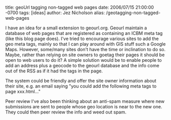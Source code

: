 title: geoUrl tagging non-tagged web pages
date: 2006/07/15 21:00:00 -0700
tags: [ideas]
author: Jez Nicholson
alias: /geotagging-non-tagged-web-pages

I have an idea for a small extension to geourl.org. Geourl maintain a database of web pages that are registered as containing an ICBM meta tag (like this blog page does). I've tried to encourage various sites to add the geo meta tags, mainly so that I can play around with GIS stuff such a Google Maps. However, some/many sites don't have the time or inclination to do so. Maybe, rather than relying on site owners to goetag their pages it should be open to web users to do it? A simple solution would be to enable people to add an address plus a geocode to the geourl database and the info come out of the RSS as if it had the tags in the page.

The system could be friendly and offer the site owner information about their site, e.g. an email saying "you could add the following meta tags to page xxx.html..."

Peer review
I've also been thinking about an anti-spam measure where new submissions are sent to people whose geo location is near to the new one. They could then peer review the info and weed out spam.